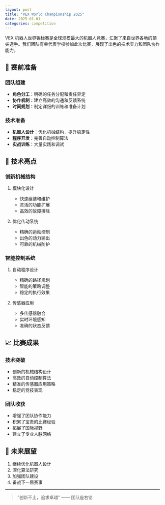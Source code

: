 ```yaml
---
layout: post
title: "VEX World Championship 2025"
date: 2025-01-01
categories: competition
---
```


VEX 机器人世界锦标赛是全球规模最大的机器人竞赛，汇聚了来自世界各地的顶尖选手。我们团队有幸代表学校参加此次比赛，展现了出色的技术实力和团队协作能力。

## 💪 赛前准备

### 团队组建
- **角色分工**：明确的任务分配和责任界定
- **协作机制**：建立高效的沟通和反馈系统
- **时间规划**：制定详细的训练和准备计划

### 技术准备
- **机器人设计**：优化机械结构，提升稳定性
- **程序开发**：完善自动控制算法
- **实战训练**：大量实践和调试

## 🚀 技术亮点

### 创新机械结构
1. 模块化设计
   - 快速组装和维护
   - 灵活的功能扩展
   - 高效的故障排除

2. 优化传动系统
   - 精确的运动控制
   - 出色的动力输出
   - 可靠的机械防护

### 智能控制系统
1. 自动程序设计
   - 精确的路径规划
   - 智能的策略调整
   - 稳定的执行效果

2. 传感器应用
   - 多传感器融合
   - 实时环境感知
   - 准确的状态反馈

## 📈 比赛成果

### 技术突破
- 创新的机械结构设计
- 高效的自动控制算法
- 精准的传感器应用策略
- 稳定的竞技表现

### 团队收获
- 增强了团队协作能力
- 积累了宝贵的比赛经验
- 拓展了国际视野
- 建立了专业人脉网络

## 🎯 未来展望

1. 继续优化机器人设计
2. 深化算法研究
3. 加强团队建设
4. 备战下一届赛事

---

> "创新不止，追求卓越" —— 团队座右铭 